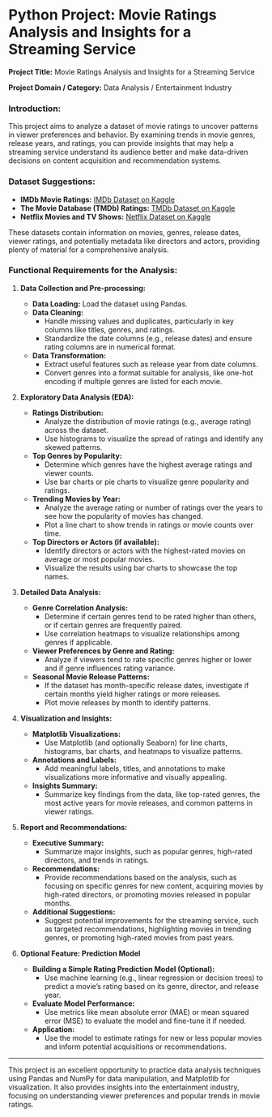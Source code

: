 # Python Project: Movie Ratings Analysis and Insights for a Streaming Service

**Project Title:** Movie Ratings Analysis and Insights for a Streaming Service

**Project Domain / Category:** Data Analysis / Entertainment Industry

### Introduction:
This project aims to analyze a dataset of movie ratings to uncover patterns in viewer preferences and behavior. By examining trends in movie genres, release years, and ratings, you can provide insights that may help a streaming service understand its audience better and make data-driven decisions on content acquisition and recommendation systems.

### Dataset Suggestions:
- **IMDb Movie Ratings:** [IMDb Dataset on Kaggle](https://www.kaggle.com/datasets/PromptCloudHQ/imdb-data)
- **The Movie Database (TMDb) Ratings:** [TMDb Dataset on Kaggle](https://www.kaggle.com/datasets/tmdb/tmdb-movie-metadata)
- **Netflix Movies and TV Shows:** [Netflix Dataset on Kaggle](https://www.kaggle.com/datasets/shivamb/netflix-shows)

These datasets contain information on movies, genres, release dates, viewer ratings, and potentially metadata like directors and actors, providing plenty of material for a comprehensive analysis.

### Functional Requirements for the Analysis:

1. **Data Collection and Pre-processing:**
   - **Data Loading:** Load the dataset using Pandas.
   - **Data Cleaning:**
     - Handle missing values and duplicates, particularly in key columns like titles, genres, and ratings.
     - Standardize the date columns (e.g., release dates) and ensure rating columns are in numerical format.
   - **Data Transformation:**
     - Extract useful features such as release year from date columns.
     - Convert genres into a format suitable for analysis, like one-hot encoding if multiple genres are listed for each movie.

2. **Exploratory Data Analysis (EDA):**
   - **Ratings Distribution:**
     - Analyze the distribution of movie ratings (e.g., average rating) across the dataset.
     - Use histograms to visualize the spread of ratings and identify any skewed patterns.
   - **Top Genres by Popularity:**
     - Determine which genres have the highest average ratings and viewer counts.
     - Use bar charts or pie charts to visualize genre popularity and ratings.
   - **Trending Movies by Year:**
     - Analyze the average rating or number of ratings over the years to see how the popularity of movies has changed.
     - Plot a line chart to show trends in ratings or movie counts over time.
   - **Top Directors or Actors (if available):**
     - Identify directors or actors with the highest-rated movies on average or most popular movies.
     - Visualize the results using bar charts to showcase the top names.

3. **Detailed Data Analysis:**
   - **Genre Correlation Analysis:**
     - Determine if certain genres tend to be rated higher than others, or if certain genres are frequently paired.
     - Use correlation heatmaps to visualize relationships among genres if applicable.
   - **Viewer Preferences by Genre and Rating:**
     - Analyze if viewers tend to rate specific genres higher or lower and if genre influences rating variance.
   - **Seasonal Movie Release Patterns:**
     - If the dataset has month-specific release dates, investigate if certain months yield higher ratings or more releases.
     - Plot movie releases by month to identify patterns.

4. **Visualization and Insights:**
   - **Matplotlib Visualizations:**
     - Use Matplotlib (and optionally Seaborn) for line charts, histograms, bar charts, and heatmaps to visualize patterns.
   - **Annotations and Labels:**
     - Add meaningful labels, titles, and annotations to make visualizations more informative and visually appealing.
   - **Insights Summary:**
     - Summarize key findings from the data, like top-rated genres, the most active years for movie releases, and common patterns in viewer ratings.

5. **Report and Recommendations:**
   - **Executive Summary:**
     - Summarize major insights, such as popular genres, high-rated directors, and trends in ratings.
   - **Recommendations:**
     - Provide recommendations based on the analysis, such as focusing on specific genres for new content, acquiring movies by high-rated directors, or promoting movies released in popular months.
   - **Additional Suggestions:**
     - Suggest potential improvements for the streaming service, such as targeted recommendations, highlighting movies in trending genres, or promoting high-rated movies from past years.

6. **Optional Feature: Prediction Model**
   - **Building a Simple Rating Prediction Model (Optional):**
     - Use machine learning (e.g., linear regression or decision trees) to predict a movie’s rating based on its genre, director, and release year.
   - **Evaluate Model Performance:**
     - Use metrics like mean absolute error (MAE) or mean squared error (MSE) to evaluate the model and fine-tune it if needed.
   - **Application:** 
     - Use the model to estimate ratings for new or less popular movies and inform potential acquisitions or recommendations.

---

This project is an excellent opportunity to practice data analysis techniques using Pandas and NumPy for data manipulation, and Matplotlib for visualization. It also provides insights into the entertainment industry, focusing on understanding viewer preferences and popular trends in movie ratings.